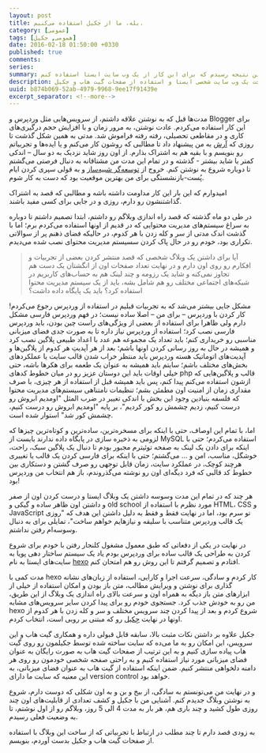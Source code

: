 ```yaml
---
layout: post
title: بله، ما از جکیل استفاده می‌کنیم.
category: [عمومی]
tags: [همومی, جکیل]
date: 2016-02-18 01:50:00 +0330
published: true
comments:
series:
summary: بعد از مدت‌ها دوباره تصمیم به نوشتن در یک وبلاگ شخصی گرفتم، برای این‌ کار حالت‌ها و روش‌های مختلف ممکن رو بررسی کردم و بالاخره به این نتیجه رسیدم که برای این کار از یک وب سایت ایستا استفاده کنم.
description: ایده‌های من در ارتباط با دلایل مهاجرتم به سمت ساخت یک وب سایت شخصی ایستا و استفاده از صفحات گیت هاب و جکیل.
uuid: b874b069-52ab-4979-9968-9ee17f91439e
excerpt_separator: <!--more--> 
---
```

مدت‌ها قبل که به نوشتن علاقه داشتم، از سرویس‌هایی مثل وردپرس و Blogger برای این کار استفاده می‌کردم. عادت نوشتن، به مرور زمان و با افزایش حجم درگیری‌های کاری و در مقاطعی تحصیلی، رفته رفته فراموش شد. مدتی به همین شکل گذشت تا روزی که [آرش](http://thearash.net)  به من پیشنهاد داد تا مطالبی که روشون کار می‌کنم و یا ایده‌ها و تجربیاتم رو بنویسم و با بقیه هم به اشتراک بذارم.
از اون روز شاید نزدیک به دو سال – اندکی کمتر یا شاید بیشتر - گذشته و در تمام این مدت من مشتاقانه به دنبال فرصتی می‌گشتم تا دوباره شروع به نوشتن کنم. خروج از [توسعه‌گر شبیه‌ساز](http://simulator.ir)  و به قولی سپری کردن ایام پُست-بازنشستگی برای من بهترین موقعیت بود که دست به کار شوم.

امیدوارم که این بار این کار مداومت داشته باشه و مطالبی که قصد به اشتراک گذاشتنشون رو دارم، روزی و در جایی برای کسی مفید باشند.

در طی دو ماه گذشته که قصد راه اندازی وبلاگم رو داشتم، ابتدا تصمیم داشتم تا دوباره به سراغ سیستم‌های مدیریت محتوایی که در قدیم از اونها استفاده می‌کردم برم؛ اما با گذشت اندک مدتی از سر و کله زدن با هر کدوم، در حالیکه فضای ذهنم پر از سوالاتی تکراری بود، خودم رو در حال پاک کردن سسیستم مدیریت محتوای نصب شده می‌دیدم.

<blockquote class="warning">
آیا برای داشتن یک وبلاگ شخصی که قصد منتشر کردن بعضی از تجربیات و افکارم رو روی اون دارم و در نهایت تعداد صفحات اون از انگشتان یک دست هم تجاوز نمی‌کنه و شاید یک رزومه و چند لینک هم به حساب‌های کاربریم در شبکه‌های اجتماعی مختلف رو هم شامل بشه، باید از یک سیستم مدیریت محتوا استفاده کرد؟ باید یک پایگاه داده داشت؟
</blockquote>


مشکل جایی بیشتر می‌شد که به تجربیات قبلیم در استفاده از وردپرس رجوع می‌کردم! کار کردن با وردپرس – برای من – اصلا ساده نیست؛ در فهم وردپرس فارسی مشکل دارم ولی ظاهرا برای استفاده از بعضی از ویژگی‌های راست چین بودن، باید وردپرس فارسی نصب کرد؛ استفاده از وردپرس نیاز داره تا به صورت جدی فضای میزبانی مناسبی رو خریداری کنم؛ باید تعداد یک مجموعه هم عدد با اعداد طبیعی پلاگین نصب کرد و همیشه در حال به روز رسانی کردن اونها باشم؛ بعد از هر آپدیتِ هر کدوم از پلاگین‌ها و آپدیت‌های اتوماتیک هسته وردپرس باید منتظر خراب شدن قالب سایت یا عملکردهای بخش‌های مختلف باشم؛ سایتم باید همیشه به عنوان یک طعمه برای هکرها باشه، حتی خیلی اوقات باید این دوستان عزیز رو در میان خطوط کدهای php قالب و پلاگین‌هایی که ازشون استفاده می‌کنم پیدا کنم، پس باید همیشه قبل از استفاده از هر چیزی، با صرف مقداری زمان از امنیت اون مطمئن بشم؛ تنظیمات نامتناهی سیستم‌های مدیریت محتوا که فلسفه بنیادین وجود این بخش با اندکی تغییر در ضرب المثل "اومدیم ابروش رو درست کنیم، زدیم چشمش رو کور کردیم"، بر پایه "اومدیم ابروش رو درست کنیم، چشمش کور شد" استوار شده است.

اما، با تمام این اوصاف، حتی با اینکه برای مسخره‌ترین، ساده‌ترین و کوتاه‌ترین چیزها که لزومی به ذخیره سازی در پایگاه داده ندارند بایست از MySQL استفاده می‌کردم؛ حتی با اینکه برای دادن یک لینک به صفحه توئیترم مجبور بودم تا دنبال یک پلاگین سبک، راحت، خوشگل، مناسب، امن و ... می‌گشتم؛ حتی با اینکه برای فارسی کردن یک قالب یا تغییری هرچند کوچک، در عملکرد سایت، زمان قابل توجهی رو صرف گشتن و دستکاری بین خطوط کد قالبی که فرد دیگه‌ای اون رو نوشته می‌گذروندم، باز هم انتخاب من وردپرس بود!

هر چند که در تمام این مدت وسوسه داشتن یک وبلاگ ایستا و درست کردن اون از صفر و داشتن اون ظاهر ساده و گیکی و old school مورد نظرم با استفاده از HTML، CSS و JavaScript تو سرم بود، اما در نهایت فقط و فقط به دلیل داشتن این هدف که "روزی یک قالب وردپرس متناسب با سلیقه و نیازهایم خواهم ساخت"، تمایلی برای به دنبال وسوسه‌ام رفتن نداشتم.

در نهایت در یکی از دفعاتی که طبق معمول مشغول کلنجار رفتن با خودم برای شروع کردن به طراحی یک قالب ساده برای وردپرس بودم یاد یک سیستم ساختار دهی پویا به سایت‌های ایستا به نام [hexo](http://hexo.io)  افتادم و تصمیم گرفتم تا این روش رو هم امتحان کنم.

مدت کمی با hexo کار کردم و سادگی، سرعت اجرا و کارایی، استفاده از زبان‌های نشانه گذاری برای نوشتن و ویرایش مطالب، متن باز بودن و امکان استفاده از خیلی از ابزارهای متن باز دیگه به همراه اون و سرعت بالای راه‌ اندازی یک وبلاگ از این طریق، من رو به خودش جذب کرد. جستجوی خودم رو برای پیدا کردن سایر سرویس‌های مشابه hexo شروع کردم و بعد از پیدا کردن چند سرویس مختلف و سر و کله زدن با هر کدوم از اونها در نهایت [جِکیل](http://jekyllrb.com)  رو که مبتنی بر روبی است، انتخاب کردم.

جکیل علاوه بر داشتن نکات مثبت بالا، سابقه قابل قبولی داره و همکاری گیت هاب و این سرویس، این امکان رو به ما می‌ده که سایت ساخته شده توسط جکیلمون رو روی گیت هاب پیاده سازی کنیم و به این ترتیب از صفحات گیت هاب به صورت رایگان به عنوان فضای میزبانی مورد نیاز استفاده کنیم و به راحتی صفحه شخصی خودمون رو روی هر دامنه دلخواهی منتشر کنیم. ضمن اینکه استفاده از گیت هاب به عنوان فضای میزبانی، به این معنیه که سایت ما دارای version control خواهد بود.

و در نهایت من می‌تونستم به سادگی، از بیخ و بن و به اون شکلی که دوست دارم، شروع به نوشتن وبلاگ جدیدم کنم. آشنایی من با جکیل و کشف تعدادی از قابلیت‌های اون چند روزی طول کشید و چند باری هم، هر بار به مدت 4 الی 5 روز، وبلاگم رو از اول نوشتم، تا به وضعیت فعلی رسیدم.

به زودی قصد دارم تا چند مطلب در ارتباط با تجربیاتی که از ساخت این وبلاگ با استفاده از صفحات گیت هاب و جکیل بدست آوردم، بنویسم.
